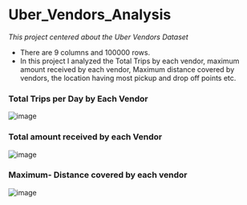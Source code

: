 # Uber_Vendors_Analysis
_This project centered about the Uber Vendors Dataset_
* There are 9 columns and 100000 rows.
* In this project I analyzed the Total Trips by each vendor, maximum amount received by each vendor, Maximum distance covered by vendors, the location having most pickup and drop off points etc. 

### Total Trips per Day by Each Vendor

![image](https://github.com/user-attachments/assets/af4aacd1-4caa-449b-a568-ff544675f2f2)


### Total amount received by each Vendor

![image](https://github.com/user-attachments/assets/85afb250-295b-4a88-b15c-c72970162a18)



### Maximum- Distance covered by each vendor
![image](https://github.com/user-attachments/assets/7f8236a0-0fdb-49d2-b3d9-1312280c3575)


## 

